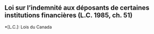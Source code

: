 ## Loi sur l’indemnité aux déposants de certaines institutions financières (L.C. 1985, ch. 51)
  *[L.C.]: Lois du Canada
